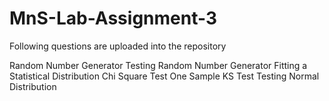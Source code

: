 # MnS-Lab-Assignment-3
Following questions are uploaded into the repository

Random Number Generator
Testing Random Number Generator
Fitting a Statistical Distribution
Chi Square Test
One Sample KS Test
Testing Normal Distribution
